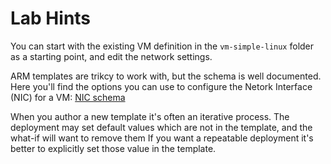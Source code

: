 # Lab Hints

You can start with the existing VM definition in the `vm-simple-linux` folder as a starting point, and edit the network settings. 

ARM templates are trikcy to work with, but the schema is well documented. Here you'll find the options you can use to configure the Netork Interface (NIC) for a VM: [NIC schema](https://docs.microsoft.com/en-us/azure/templates/microsoft.network/networkinterfaces?tabs=json)

When you author a new template it's often an iterative process. The deployment may set default values which are not in the template, and the what-if will want to remove them If you want a repeatable deployment it's better to explicitly set those value in the template.